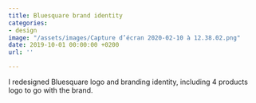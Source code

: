 ```yaml
---
title: Bluesquare brand identity
categories:
- design
image: "/assets/images/Capture d’écran 2020-02-10 à 12.38.02.png"
date: 2019-10-01 00:00:00 +0200
url: ''

---
```

I redesigned Bluesquare logo and branding identity, including 4 products logo to go with the brand.